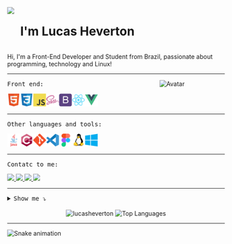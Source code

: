 <div style="display: flex">  
   <!--<img align="right" src="https://komarev.com/ghpvc/?username=lucasheverton" alt="lucasheverton" title="Profile Views Lucas Heverton ;)" />-->
   <img align="left" src="https://user-images.githubusercontent.com/5713670/87202985-820dcb80-c2b6-11ea-9f56-7ec461c497c3.gif" width="6%"><h1>I'm Lucas              Heverton</h1>
</div>

<p>Hi, I'm a Front-End Developer and Student from Brazil, passionate about programming, technology and Linux!</p>

<hr> <img align="right" width="30%" src="https://octocat-generator-assets.githubusercontent.com/my-octocat-1628513227122.png" alt="Avatar">

<kbd>Front end:</kbd><br>

<div style="display: inline-flex;">
   <a href="https://github.com/lucasheverton">
    <img height="30" title="HTML5" alt="HTML5" src="./img/html5.svg">
  </a>

  <a href="https://github.com/lucasheverton">
    <img height="30" title="CSS3" alt="CS33" src="./img/css3.svg">
  </a>

  <a href="https://github.com/lucasheverton">
    <img height="30" title="JavaScript" alt="JavaScript" src="./img/javascript.svg">
  </a>
   
  <a href="https://github.com/lucasheverton">
    <img height="30" title="Sass" alt="Sass" src="./img/sass.svg">
  </a>

  <a href="https://github.com/lucasheverton">
    <img height="30" title="Bootstrap" alt="Bootstrap" src="./img/bootstrap.svg">
  </a>

  <a href="https://github.com/lucasheverton">
    <img height="30" title="ReactJs" alt="ReactJs" src="./img/react.svg">
  </a>

  <a href="https://github.com/lucasheverton">
    <img height="30" title="VueJs" alt="VueJs" src="./img/vue.svg">
  </a>
</div>

<hr>

<kbd>Other languages and tools:</kbd><br>

<div style="display: inline-flex;">
  <a href="https://github.com/lucasheverton">
    <img height="30" title="Java" alt="Java" src="./img/java.svg">
  </a>
  
  <a href="https://github.com/lucasheverton">
    <img height="30" title="C++" alt="C++" src="./img/cplusplus.svg">
  </a>
     
  <a href="https://github.com/lucasheverton">
    <img height="30" title="Git" alt="Git" src="./img/git.svg">
  </a>
   
  <a href="https://github.com/lucasheverton">
    <img height="30" title="VsCode" alt="VsCodes" src="./img/vscode.svg">
  </a>
  
  <a href="https://github.com/lucasheverton">
    <img height="30" title="Figma" alt="Figma" src="./img/figma.svg">
  </a>
   
  <a href="https://github.com/lucasheverton">
    <img height="30" title="Linux" alt="Linux" src="./img/linux.svg">
  </a>
   
   <a href="https://github.com/lucasheverton">
    <img height="30" title="Windows" alt="Windows" src="./img/windows.svg">
   </a>
</div>

<hr>

<kbd>Contatc to me:</kbd><br>

<a href="https://www.instagram.com/_llucash/">
  <img src="https://img.shields.io/badge/instagram-%23E4405F.svg?&style=for-the-badge&logo=instagram&logoColor=white" />
</a>

<a href="https://www.linkedin.com/in/lucasheverton/">
  <img src="https://img.shields.io/badge/linkedin-%230077B5.svg?&style=for-the-badge&logo=linkedin&logoColor=white" />
</a>

<a href="https://api.whatsapp.com/send?phone=5511991120429&text=Ol%C3%A1%2C%20Lucas!%20Te%20encontrei%20pelo%20github.">
  <img src="https://img.shields.io/badge/WhatsApp-25D366?style=for-the-badge&logo=whatsapp&logoColor=white"/>
</a>

<a href="mailto:lucas.7heverton@hotmail.com">
  <img src="https://img.shields.io/badge/Outlook-0078D4?style=for-the-badge&logo=microsoft-outlook&logoColor=white" />
</a>

<hr>

<details><summary><kbd>Show me ⤵</kbd></summary>
  
  >   []()
  > - [CodePen](https://codepen.io/lucasheverton) <br>
  > - [Duolingo](https://www.duolingo.com/profile/llucasheverton) <br>
  > - [FreeCodeCamp](https://www.freecodecamp.org/lucasheverton) <br>
  > - [Hackerrank](https://www.hackerrank.com/lucasheverton) <br>
  > - [Rocketseat](https://app.rocketseat.com.br/me/lucasheverton) <br>
</details>

<br>

<div align="center">
  <img height="180em" src="https://github-readme-stats.vercel.app/api?username=lucasheverton&show_icons=true&title_color=fff&icon_color=00d9ff&text_color=c9d1d9&bg_color=161b22" alt="lucasheverton" title="Lucas Heverton" />
  
  <img height="180em" src="https://github-readme-stats.vercel.app/api/top-langs/?username=lucasheverton&layout=compact&show_icons=true&title_color=fff&icon_color=fff&text_color=c9d1d9&bg_color=161b22" alt="Top Languages" title="Top Languages" />
</div>

<hr>

![Snake animation](https://github.com/lucasheverton/lucasheverton/blob/output/github-contribution-grid-snake.svg)
